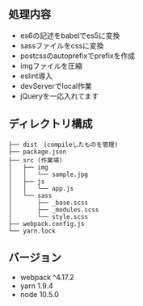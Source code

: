 ## 処理内容

- es6の記述をbabelでes5に変換
- sassファイルをcssに変換
- postcssのautoprefixでprefixを作成
- imgファイルを圧縮
- eslint導入
- devServerでlocal作業
- jQueryを一応入れてます

## ディレクトリ構成

```
├── dist　(compileしたものを管理)
├── package.json
├── src (作業場)
│   ├── img
│   │   └── sample.jpg
│   ├── js
│   │   └── app.js
│   └── sass
│       ├── _base.scss
│       ├── _modules.scss
│       └── style.scss
├── webpack.config.js
└── yarn.lock
```



## バージョン

- webpack ^4.17.2
- yarn 1.9.4
- node 10.5.0
